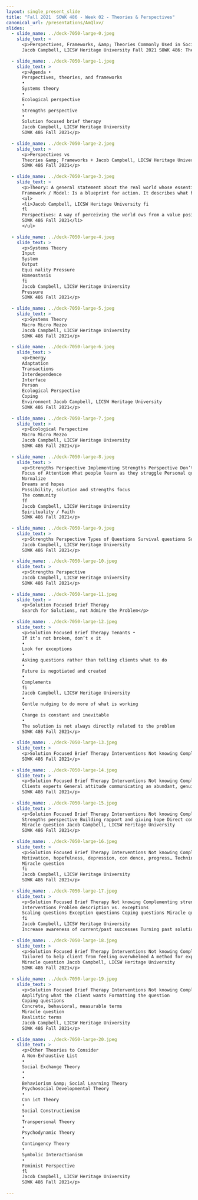 ```yaml
---
layout: single_present_slide
title: "Fall 2021  SOWK 486 - Week 02 - Theories & Perspectives"
canonical_url: /presentations/AmQlxv/
slides:
  - slide_name: ../deck-7050-large-0.jpeg
    slide_text: >
      <p>Perspectives, Frameworks, &amp; Theories Commonly Used in Social Work
      Jacob Campbell, LICSW Heritage University Fall 2021 SOWK 486: Theories of Practice I</p>
      
  - slide_name: ../deck-7050-large-1.jpeg
    slide_text: >
      <p>Agenda •
      Perspectives, theories, and frameworks
      •
      Systems theory
      •
      Ecological perspective
      •
      Strengths perspective
      •
      Solution focused brief therapy
      Jacob Campbell, LICSW Heritage University
      SOWK 486 Fall 2021</p>
      
  - slide_name: ../deck-7050-large-2.jpeg
    slide_text: >
      <p>Perspectives vs
      Theories &amp; Frameworks + Jacob Campbell, LICSW Heritage University
      SOWK 486 Fall 2021</p>
      
  - slide_name: ../deck-7050-large-3.jpeg
    slide_text: >
      <p>Theory: A general statement about the real world whose essential truth can be supported by evidence obtained through the scienti c method.
      Framework / Model: Is a blueprint for action. It describes what happens in practice in a general way.</p>
      <ul>
      <li>Jacob Campbell, LICSW Heritage University fi
      fl
      Perspectives: A way of perceiving the world ows from a value position
      SOWK 486 Fall 2021</li>
      </ul>
      
  - slide_name: ../deck-7050-large-4.jpeg
    slide_text: >
      <p>Systems Theory
      Input
      System
      Output
      Equi nality Pressure
      Homeostasis
      fi
      Jacob Campbell, LICSW Heritage University
      Pressure
      SOWK 486 Fall 2021</p>
      
  - slide_name: ../deck-7050-large-5.jpeg
    slide_text: >
      <p>Systems Theory
      Macro Micro Mezzo
      Jacob Campbell, LICSW Heritage University
      SOWK 486 Fall 2021</p>
      
  - slide_name: ../deck-7050-large-6.jpeg
    slide_text: >
      <p>Energy
      Adaptation
      Transactions
      Interdependence
      Interface
      Person
      Ecological Perspective
      Coping
      Environment Jacob Campbell, LICSW Heritage University
      SOWK 486 Fall 2021</p>
      
  - slide_name: ../deck-7050-large-7.jpeg
    slide_text: >
      <p>Ecological Perspective
      Macro Micro Mezzo
      Jacob Campbell, LICSW Heritage University
      SOWK 486 Fall 2021</p>
      
  - slide_name: ../deck-7050-large-8.jpeg
    slide_text: >
      <p>Strengths Perspective Implementing Strengths Perspective Don’t take no for an answer Help correct the e ects of being labeled Take advantage of the considerable resources of culture and ethnicity
      Focus of Attention What people learn as they struggle Personal qualities and virtues Talents that people have Cultural and family rituals, beliefs, stories and lore
      Normalize
      Dreams and hopes
      Possibility, solution and strengths focus
      The community
      ff
      Jacob Campbell, LICSW Heritage University
      Spirituality / Faith
      SOWK 486 Fall 2021</p>
      
  - slide_name: ../deck-7050-large-9.jpeg
    slide_text: >
      <p>Strengths Perspective Types of Questions Survival questions Support questions Exception questions Esteem questions
      Jacob Campbell, LICSW Heritage University
      SOWK 486 Fall 2021</p>
      
  - slide_name: ../deck-7050-large-10.jpeg
    slide_text: >
      <p>Strengths Perspective
      Jacob Campbell, LICSW Heritage University
      SOWK 486 Fall 2021</p>
      
  - slide_name: ../deck-7050-large-11.jpeg
    slide_text: >
      <p>Solution Focused Brief Therapy
      Search for Solutions, not Admire the Problem</p>
      
  - slide_name: ../deck-7050-large-12.jpeg
    slide_text: >
      <p>Solution Focused Brief Therapy Tenants •
      If it’s not broken, don’t x it
      •
      Look for exceptions
      •
      Asking questions rather than telling clients what to do
      •
      Future is negotiated and created
      •
      Complements
      fi
      Jacob Campbell, LICSW Heritage University
      •
      Gentle nudging to do more of what is working
      •
      Change is constant and inevitable
      •
      The solution is not always directly related to the problem
      SOWK 486 Fall 2021</p>
      
  - slide_name: ../deck-7050-large-13.jpeg
    slide_text: >
      <p>Solution Focused Brief Therapy Interventions Not knowing Complementing strengths Scaling questions Exception questions Coping questions Miracle question Jacob Campbell, LICSW Heritage University
      SOWK 486 Fall 2021</p>
      
  - slide_name: ../deck-7050-large-14.jpeg
    slide_text: >
      <p>Solution Focused Brief Therapy Interventions Not knowing Complementing strengths Scaling questions Exception questions Coping questions Miracle question Jacob Campbell, LICSW Heritage University
      Clients experts General attitude communicating an abundant, genuine curiosity Micro practice skills
      SOWK 486 Fall 2021</p>
      
  - slide_name: ../deck-7050-large-15.jpeg
    slide_text: >
      <p>Solution Focused Brief Therapy Interventions Not knowing Complementing strengths Scaling questions Exception questions Coping questions
      Strengths perspective Building rapport and giving hope Direct complements: positive evaluation or reaction Indirect complements: a question implying something positive
      Miracle question Jacob Campbell, LICSW Heritage University
      SOWK 486 Fall 2021</p>
      
  - slide_name: ../deck-7050-large-16.jpeg
    slide_text: >
      <p>Solution Focused Brief Therapy Interventions Not knowing Complementing strengths Scaling questions Exception questions Coping questions
      Motivation, hopefulness, depression, con dence, progress… Techniques for follow-up
      Miracle question
      fi
      Jacob Campbell, LICSW Heritage University
      SOWK 486 Fall 2021</p>
      
  - slide_name: ../deck-7050-large-17.jpeg
    slide_text: >
      <p>Solution Focused Brief Therapy Not knowing Complementing strengths
      Interventions Problem description vs. exceptions
      Scaling questions Exception questions Coping questions Miracle question
      fi
      Jacob Campbell, LICSW Heritage University
      Increase awareness of current/past successes Turning past solutions into present solutions Finding out speci cs SOWK 486 Fall 2021</p>
      
  - slide_name: ../deck-7050-large-18.jpeg
    slide_text: >
      <p>Solution Focused Brief Therapy Interventions Not knowing Complementing strengths Scaling questions Exception questions Coping questions
      Tailored to help client from feeling overwhelmed A method for exploring exceptions
      Miracle question Jacob Campbell, LICSW Heritage University
      SOWK 486 Fall 2021</p>
      
  - slide_name: ../deck-7050-large-19.jpeg
    slide_text: >
      <p>Solution Focused Brief Therapy Interventions Not knowing Complementing strengths Scaling questions Exception questions
      Amplifying what the client wants Formatting the question
      Coping questions
      Concrete, behavioral, measurable terms
      Miracle question
      Realistic terms
      Jacob Campbell, LICSW Heritage University
      SOWK 486 Fall 2021</p>
      
  - slide_name: ../deck-7050-large-20.jpeg
    slide_text: >
      <p>Other Theories to Consider
      A Non-Exhaustive List
      •
      Social Exchange Theory
      •
      •
      Behaviorism &amp; Social Learning Theory
      Psychosocial Developmental Theory
      •
      Con ict Theory
      •
      Social Constructionism
      •
      Transpersonal Theory
      •
      Psychodynamic Theory
      •
      Contingency Theory
      •
      Symbolic Interactionism
      •
      Feminist Perspective
      fl
      Jacob Campbell, LICSW Heritage University
      SOWK 486 Fall 2021</p>
      
---
```

